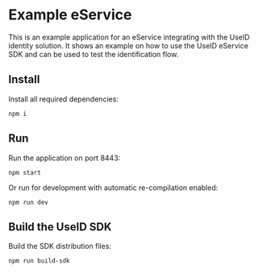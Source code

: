 # Example eService 

This is an example application for an eService integrating with the UseID identity solution. It shows an example 
on how to use the UseID eService SDK and can be used to test the identification flow. 

## Install

Install all required dependencies:
```
npm i
```

## Run

Run the application on port 8443:
```
npm start
```

Or run for development with automatic re-compilation enabled:
```
npm run dev
```

## Build the UseID SDK

Build the SDK distribution files:
```
npm run build-sdk
```
